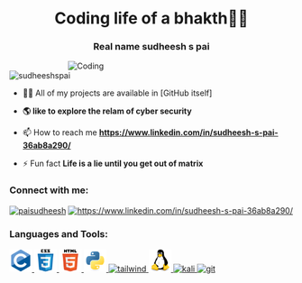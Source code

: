 <h1 align="center"><b>Coding life of a bhakth👨‍💻</b></h1>
<h3 align="center">Real name sudheesh s pai</h3>
<img align="right" alt="Coding" width="400" src="https://i.pinimg.com/originals/fc/21/16/fc2116fb21de12a62d4b36c31bbb1e6f.gif">

<p align="left"> <img src="https://komarev.com/ghpvc/?username=sudheeshspai&label=Profile%20views&color=0e75b6&style=flat" alt="sudheeshspai" /> </p>

- 👨‍💻 All of my projects are available in [GitHub itself]

- **🌎 like to explore the relam of cyber security**

- 📫 How to reach me **https://www.linkedin.com/in/sudheesh-s-pai-36ab8a290/**

- ⚡ Fun fact **Life is a lie until you get out of matrix**

<h3 align="left">Connect with me:</h3>
<p align="left">
<a href="https://twitter.com/paisudheesh" target="blank"><img align="center" src="https://raw.githubusercontent.com/rahuldkjain/github-profile-readme-generator/master/src/images/icons/Social/twitter.svg" alt="paisudheesh" height="30" width="40" /></a>
<a href="https://linkedin.com/in/https://www.linkedin.com/in/sudheesh-s-pai-36ab8a290/" target="blank"><img align="center" src="https://raw.githubusercontent.com/rahuldkjain/github-profile-readme-generator/master/src/images/icons/Social/linked-in-alt.svg" alt="https://www.linkedin.com/in/sudheesh-s-pai-36ab8a290/" height="30" width="40" /></a>
</p>

<h3 align="left">Languages and Tools:</h3>
<p align="left"> <a href="https://www.cprogramming.com/" target="_blank" rel="noreferrer"> <img src="https://raw.githubusercontent.com/devicons/devicon/master/icons/c/c-original.svg" alt="c" width="40" height="40"/> </a> <a href="https://www.w3schools.com/css/" target="_blank" rel="noreferrer"> <img src="https://raw.githubusercontent.com/devicons/devicon/master/icons/css3/css3-original-wordmark.svg" alt="css3" width="40" height="40"/> </a>  <a href="https://www.w3.org/html/" target="_blank" rel="noreferrer"> <img src="https://raw.githubusercontent.com/devicons/devicon/master/icons/html5/html5-original-wordmark.svg" alt="html5" width="40" height="40"/> </a>  <a href="https://www.python.org" target="_blank" rel="noreferrer"> <img src="https://raw.githubusercontent.com/devicons/devicon/master/icons/python/python-original.svg" alt="python" width="40" height="40"/> </a> <a href="https://tailwindcss.com/" target="_blank" rel="noreferrer"> <img src="https://www.vectorlogo.zone/logos/tailwindcss/tailwindcss-icon.svg" alt="tailwind" width="40" height="40"/> </a><a href="https://www.linux.org/" target="_blank" rel="noreferrer"> <img src="https://raw.githubusercontent.com/devicons/devicon/master/icons/linux/linux-original.svg" alt="linux" width="40" height="40"/> </a><a href="https://www.kali.org/get-kali/#kali-platforms" target="_blank" rel="noreferrer"> <img src="https://img.shields.io/badge/Kali-268BEE?style=for-the-badge&logo=kalilinux&logoColor=white"alt="kali" width="40" height="40"/> </a><a href="https://git-scm.com/" target="_blank" rel="noreferrer"> <img src="https://www.vectorlogo.zone/logos/git-scm/git-scm-icon.svg" alt="git" width="40" height="40"/> </a> </p>                                                                                                                                                                                                                                                                                                                                                                                                                                                                                                                                                                                                                          
  
  
  
  
  
  
  
  
  
  
  
  
  
  
  
  
  
  
  
  
  
  
  
  
  
  
  
  
  
  
                                               
  
  
  
  
  
  
  

